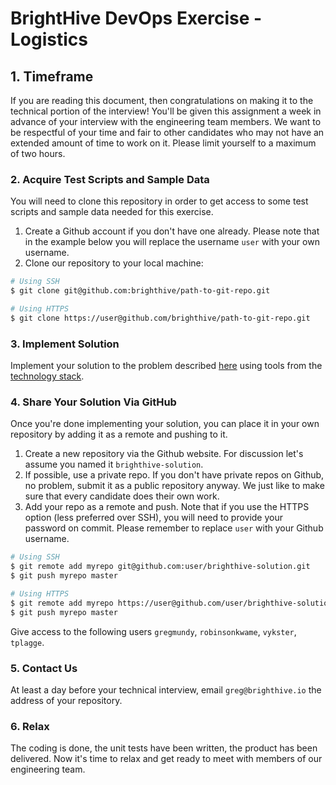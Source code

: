 # BrightHive DevOps Exercise - Logistics

## 1. Timeframe

If you are reading this document, then congratulations on making it to the technical portion of the interview! You'll be given  this assignment a week in advance of your interview with the engineering team members. We want to be respectful of your time and fair to other candidates who may not have an extended amount of time to work on it. Please limit yourself to a maximum of two hours.

### 2. Acquire Test Scripts and Sample Data

You will need to clone this repository in order to get access to some test scripts and sample data needed for this exercise.

1. Create a Github account if you don't have one already. Please note that in the example below you will replace the username `user` with your own username.
2. Clone our repository to your local machine:

```bash
# Using SSH
$ git clone git@github.com:brighthive/path-to-git-repo.git

# Using HTTPS
$ git clone https://user@github.com/brighthive/path-to-git-repo.git
```

### 3. Implement Solution

Implement your solution to the problem described [here](EXERCISE.md) using tools from the [technology stack](TECHNOLOGY.md).

### 4. Share Your Solution Via GitHub

Once you're done implementing your solution, you can place it in your own repository by adding it as a remote and pushing to it.

1. Create a new repository via the Github website. For discussion let's assume you named it `brighthive-solution`.
2. If possible, use a private repo. If you don't have private repos on Github, no problem, submit it as a public repository anyway. We just like to make sure that every candidate does their own work.
3. Add your repo as a remote and push. Note that if you use the HTTPS option (less preferred over SSH), you will need to provide your password on commit. Please remember to replace `user` with your Github username.

```bash
# Using SSH
$ git remote add myrepo git@github.com:user/brighthive-solution.git
$ git push myrepo master

# Using HTTPS
$ git remote add myrepo https://user@github.com/user/brighthive-solution.git
$ git push myrepo master
```

Give access to the following users `gregmundy`, `robinsonkwame`, `vykster`, `tplagge`.

### 5. Contact Us

At least a day before your technical interview, email `greg@brighthive.io` the address of your repository.

### 6. Relax

The coding is done, the unit tests have been written, the product has been delivered. Now it's time to relax and get ready to meet with members of our engineering team.
